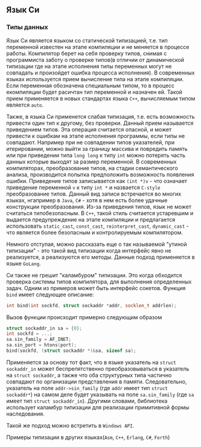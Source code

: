 ## Язык Си



### Типы данных

Язык Си является языком со статической типизацией, т.е. тип переменной известен на этапе компиляции и не меняется в процессе работы. Компилятор берет на себя проверку типов, снимая с программиста заботу о проверке типов(в отличии от динамической типизации где на этапе исполнения типы переменных могут не совпадать и произойдет ошибка процесса исполнения). В современных языках используется прием вычисление типа на этапе компиляции. Если переменная обозначена специальным типом, то в процесс екомпиляции будет расичтан тип переменной и назначен ей. Такой прием применяется в новых стандартах языка `C++`, вычисляемым типом является `auto`.

Также, в языка Си применется слабая типизация, т.е. есть возможность привести один тип к другому, без проверки. Данный прием называется приведением типов. Эта операция считается опасной, и может привести к ошибкам на этапе исполнения программы, если типы не совпадают. Например при не совпадении типов указателей, при итерировании, можно выйти за границу массива и повредить память или при приведении типа `long long` к типу `int` можно потерять часть данных которые выходят за размер переменной. В современных компиляторах, преобразование типов, на стадии семантического анализа, производится попытка предположить возможность появления ошибки. Приведение типов записывается как `(int *)v` - что означает приведение переменной `v` к типу `int *` и назвается `C-style` преобразование типов. Данный вид записи встречается во многих языках, нгапример в `Java`, `C#` - хотя в нем есть более удачные конструкции преобразования. Из-за приведения типов, язык не может считаться типобезопасным. В `C++`, такой стиль считается устаревшим и выдается предупреждение на этапе компиляции и предлагается использовать `static_cast`, `const_cast`, `reinterpret_cast`, `dynamic_cast` - что является более безопасным и контролируемым компилятором.

Немного отступая, можно рассказать еще о так называемой "утиной типизации" - это такой вид типизации когда интерфейс явно не реализуется, а реализуются его методы. Данные подход применяется в языке `GoLang`.

Си также не грешит "каламбуром" типизации. Это когда обходится проверка системы типов компилятора, для выполнения определенных задач. Одним из примеров может быть интерфейс сокетов. Функция `bind` имеет следующее описание:

```cpp
int bind(int sockfd, struct sockaddr *addr, socklen_t addrlen);
```
Вызов функции происходит примерно следующим образом
```cpp
struct sockaddr_in sa = {0};
int sockfd = ...;
sa.sin_family = AF_INET;
sa.sin_port = htons(port);
bind(sockfd, (struct sockaddr *)&sa, sizeof sa);
```
Применяется за основу тот факт, что в языке  указатель на `struct sockaddr_in` может беспрепятственно преобразовываться в указатель на `struct sockaddr`, а также что оба структурных типа частично совпадают по организации представления в памяти. Следовательно, указатель на поле `addr->sin_family` (где `addr` имеет тип `struct sockaddr*`) на самом деле будет указывать на поле `sa.sin_family` (где `sa` имеет тип `struct sockaddr_in`). Другими словами, библиотека использует каламбур типизации для реализации примитивной формы наследования.

Такой же подход можно встретить в `Windows API`.

Примеры типизации в других языках(`Asm`, `C++`, `Erlang`, `C#`, `Forth`)
